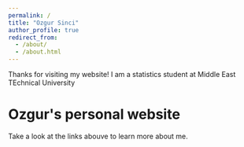 ```yaml
---
permalink: /
title: "Ozgur Sinci"
author_profile: true
redirect_from: 
  - /about/
  - /about.html
---
```


Thanks for visiting my website! I am a statistics student at Middle East TEchnical University

Ozgur's personal website
======

Take a look at the links abouve to learn more about me.